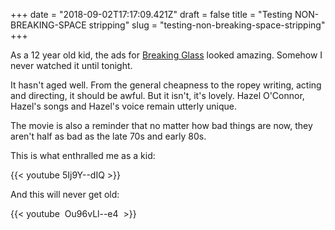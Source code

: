 +++
date = "2018-09-02T17:17:09.421Z"
draft = false
title = "Testing NON-BREAKING-SPACE stripping"
slug = "testing-non-breaking-space-stripping"
+++

As a 12 year old kid, the ads for [Breaking Glass](https://en.wikipedia.org/wiki/Breaking_Glass) looked amazing. Somehow I never watched it until tonight.

  

It hasn't aged well. From the general cheapness to the ropey writing, acting and directing, it should be awful. But it isn't, it's lovely. Hazel O'Connor, Hazel's songs and Hazel's voice remain utterly unique.

  

The movie is also a reminder that no matter how bad things are now, they aren't half as bad as the late 70s and early 80s.

  

This is what enthralled me as a kid:

  

{{< youtube 5Ij9Y--dIQ >}}

  

And this will never get old:

  

{{< youtube  Ou96vLl--e4  >}}